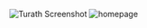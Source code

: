 ![Turath Screenshot](assets/images/homepage.png)
![homepage](https://github.com/user-attachments/assets/3caf8a45-ebea-4a68-beb9-4fc14870f1ad)
